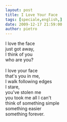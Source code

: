 ```yaml
---
layout: post
title: I Love Your Face
tags: [speciale,english,]
date: 2009-12-17 21:59:00
author: pietro
---
```

I love the face<br/>just got away,<br/>I think of you<br/>who are you?<br/><br/>I love your face<br/>that's you in me,<br/>I walk following edges<br/>I stare,<br/>you've stolen me<br/>you took me all I can't<br/>think of something simple<br/>something easier<br/>something forever.
